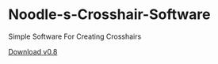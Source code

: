 # Noodle-s-Crosshair-Software
Simple Software For Creating Crosshairs

[Download v0.8](https://github.com/t0xicnoodles/Noodle-s-Crosshair-Software/archive/refs/heads/main.zip)
